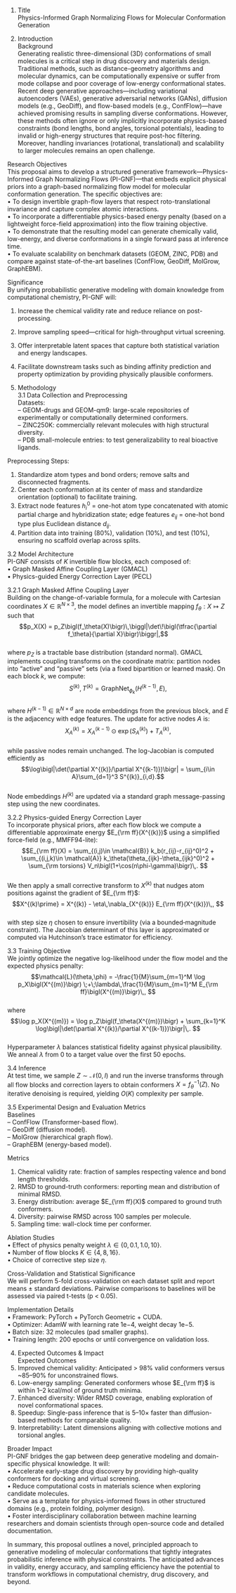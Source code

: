 1. Title  
Physics-Informed Graph Normalizing Flows for Molecular Conformation Generation  

2. Introduction  
Background  
Generating realistic three-dimensional (3D) conformations of small molecules is a critical step in drug discovery and materials design. Traditional methods, such as distance-geometry algorithms and molecular dynamics, can be computationally expensive or suffer from mode collapse and poor coverage of low-energy conformational states. Recent deep generative approaches—including variational autoencoders (VAEs), generative adversarial networks (GANs), diffusion models (e.g., GeoDiff), and flow-based models (e.g., ConfFlow)—have achieved promising results in sampling diverse conformations. However, these methods often ignore or only implicitly incorporate physics-based constraints (bond lengths, bond angles, torsional potentials), leading to invalid or high-energy structures that require post-hoc filtering. Moreover, handling invariances (rotational, translational) and scalability to larger molecules remains an open challenge.

Research Objectives  
This proposal aims to develop a structured generative framework—Physics-Informed Graph Normalizing Flows (PI-GNF)—that embeds explicit physical priors into a graph-based normalizing flow model for molecular conformation generation. The specific objectives are:  
• To design invertible graph-flow layers that respect roto-translational invariance and capture complex atomic interactions.  
• To incorporate a differentiable physics-based energy penalty (based on a lightweight force-field approximation) into the flow training objective.  
• To demonstrate that the resulting model can generate chemically valid, low-energy, and diverse conformations in a single forward pass at inference time.  
• To evaluate scalability on benchmark datasets (GEOM, ZINC, PDB) and compare against state-of-the-art baselines (ConfFlow, GeoDiff, MolGrow, GraphEBM).

Significance  
By unifying probabilistic generative modeling with domain knowledge from computational chemistry, PI-GNF will:  
1. Increase the chemical validity rate and reduce reliance on post-processing.  
2. Improve sampling speed—critical for high-throughput virtual screening.  
3. Offer interpretable latent spaces that capture both statistical variation and energy landscapes.  
4. Facilitate downstream tasks such as binding affinity prediction and property optimization by providing physically plausible conformers.  

3. Methodology  
3.1 Data Collection and Preprocessing  
Datasets:  
– GEOM-drugs and GEOM-qm9: large-scale repositories of experimentally or computationally determined conformers.  
– ZINC250K: commercially relevant molecules with high structural diversity.  
– PDB small-molecule entries: to test generalizability to real bioactive ligands.  

Preprocessing Steps:  
1. Standardize atom types and bond orders; remove salts and disconnected fragments.  
2. Center each conformation at its center of mass and standardize orientation (optional) to facilitate training.  
3. Extract node features $h_i^0$ = one-hot atom type concatenated with atomic partial charge and hybridization state; edge features $e_{ij}$ = one-hot bond type plus Euclidean distance $d_{ij}$.  
4. Partition data into training (80%), validation (10%), and test (10%), ensuring no scaffold overlap across splits.

3.2 Model Architecture  
PI-GNF consists of $K$ invertible flow blocks, each composed of:  
• Graph Masked Affine Coupling Layer (GMACL)  
• Physics-guided Energy Correction Layer (PECL)  

3.2.1 Graph Masked Affine Coupling Layer  
Building on the change-of-variable formula, for a molecule with Cartesian coordinates $X\in \mathbb{R}^{N\times 3}$, the model defines an invertible mapping $f_\theta:X\mapsto Z$ such that  
$$p_X(X) = p_Z\bigl(f_\theta(X)\bigr)\,\biggl|\det\!\bigl(\tfrac{\partial f_\theta}{\partial X}\bigr)\biggr|,$$  
where $p_Z$ is a tractable base distribution (standard normal). GMACL implements coupling transforms on the coordinate matrix: partition nodes into “active” and “passive” sets (via a fixed bipartition or learned mask). On each block $k$, we compute:  
$$S^{(k)},\,T^{(k)} = \mathrm{GraphNet}_{\phi_k}\bigl(H^{(k-1)},\,E\bigr),$$  
where $H^{(k-1)}\in\mathbb{R}^{N\times d}$ are node embeddings from the previous block, and $E$ is the adjacency with edge features. The update for active nodes $A$ is:  
$$X^{(k)}_{A} = X^{(k-1)}_{A}\odot \exp\bigl(S^{(k)}_{A}\bigr) + T^{(k)}_{A},$$  
while passive nodes remain unchanged. The log-Jacobian is computed efficiently as  
$$\log\bigl|\det(\partial X^{(k)}/\partial X^{(k-1)})\bigr| = \sum_{i\in A}\sum_{d=1}^3 S^{(k)}_{i,d}.$$  
Node embeddings $H^{(k)}$ are updated via a standard graph message-passing step using the new coordinates.

3.2.2 Physics-guided Energy Correction Layer  
To incorporate physical priors, after each flow block we compute a differentiable approximate energy $E_{\rm ff}(X^{(k)})$ using a simplified force-field (e.g., MMFF94-lite):  
$$E_{\rm ff}(X) = \sum_{(i,j)\in \mathcal{B}} k_b(r_{ij}-r_{ij}^0)^2 + \sum_{(i,j,k)\in \mathcal{A}} k_\theta(\theta_{ijk}-\theta_{ijk}^0)^2 + \sum_{\rm torsions} V_n\bigl(1+\cos(n\phi-\gamma)\bigr)\,. $$  
We then apply a small corrective transform to $X^{(k)}$ that nudges atom positions against the gradient of $E_{\rm ff}$:  
$$X^{(k)\prime} = X^{(k)} - \eta\,\nabla_{X^{(k)}} E_{\rm ff}(X^{(k)})\,, $$  
with step size $\eta$ chosen to ensure invertibility (via a bounded‐magnitude constraint). The Jacobian determinant of this layer is approximated or computed via Hutchinson’s trace estimator for efficiency.

3.3 Training Objective  
We jointly optimize the negative log-likelihood under the flow model and the expected physics penalty:  
$$\mathcal{L}(\theta,\phi) = -\frac{1}{M}\sum_{m=1}^M \log p_X\bigl(X^{(m)}\bigr) \;+\;\lambda\,\frac{1}{M}\sum_{m=1}^M E_{\rm ff}\bigl(X^{(m)}\bigr)\,, $$  
where  
$$\log p_X(X^{(m)}) = \log p_Z\bigl(f_\theta(X^{(m)})\bigr) + \sum_{k=1}^K \log\bigl|\det(\partial X^{(k)}/\partial X^{(k-1)})\bigr|\,. $$  
Hyperparameter $\lambda$ balances statistical fidelity against physical plausibility. We anneal $\lambda$ from 0 to a target value over the first 50 epochs.

3.4 Inference  
At test time, we sample $Z\sim\mathcal{N}(0,I)$ and run the inverse transforms through all flow blocks and correction layers to obtain conformers $X=f_\theta^{-1}(Z)$. No iterative denoising is required, yielding $O(K)$ complexity per sample.

3.5 Experimental Design and Evaluation Metrics  
Baselines  
– ConfFlow (Transformer-based flow).  
– GeoDiff (diffusion model).  
– MolGrow (hierarchical graph flow).  
– GraphEBM (energy-based model).  

Metrics  
1. Chemical validity rate: fraction of samples respecting valence and bond length thresholds.  
2. RMSD to ground-truth conformers: reporting mean and distribution of minimal RMSD.  
3. Energy distribution: average $E_{\rm ff}(X)$ compared to ground truth conformers.  
4. Diversity: pairwise RMSD across 100 samples per molecule.  
5. Sampling time: wall-clock time per conformer.  

Ablation Studies  
• Effect of physics penalty weight $\lambda\in\{0,0.1,1.0,10\}$.  
• Number of flow blocks $K\in\{4,8,16\}$.  
• Choice of corrective step size $\eta$.  

Cross-Validation and Statistical Significance  
We will perform 5-fold cross-validation on each dataset split and report means ± standard deviations. Pairwise comparisons to baselines will be assessed via paired t-tests (p < 0.05).

Implementation Details  
• Framework: PyTorch + PyTorch Geometric + CUDA.  
• Optimizer: AdamW with learning rate $1\mathrm{e}{-4}$, weight decay $1\mathrm{e}{-5}$.  
• Batch size: 32 molecules (pad smaller graphs).  
• Training length: 200 epochs or until convergence on validation loss.  

4. Expected Outcomes & Impact  
Expected Outcomes  
1. Improved chemical validity: Anticipated > 98% valid conformers versus ~85–90% for unconstrained flows.  
2. Low-energy sampling: Generated conformers whose $E_{\rm ff}$ is within 1–2 kcal/mol of ground truth minima.  
3. Enhanced diversity: Wider RMSD coverage, enabling exploration of novel conformational spaces.  
4. Speedup: Single-pass inference that is 5–10× faster than diffusion-based methods for comparable quality.  
5. Interpretability: Latent dimensions aligning with collective motions and torsional angles.

Broader Impact  
PI-GNF bridges the gap between deep generative modeling and domain-specific physical knowledge. It will:  
• Accelerate early-stage drug discovery by providing high-quality conformers for docking and virtual screening.  
• Reduce computational costs in materials science when exploring candidate molecules.  
• Serve as a template for physics-informed flows in other structured domains (e.g., protein folding, polymer design).  
• Foster interdisciplinary collaboration between machine learning researchers and domain scientists through open-source code and detailed documentation.

In summary, this proposal outlines a novel, principled approach to generative modeling of molecular conformations that tightly integrates probabilistic inference with physical constraints. The anticipated advances in validity, energy accuracy, and sampling efficiency have the potential to transform workflows in computational chemistry, drug discovery, and beyond.